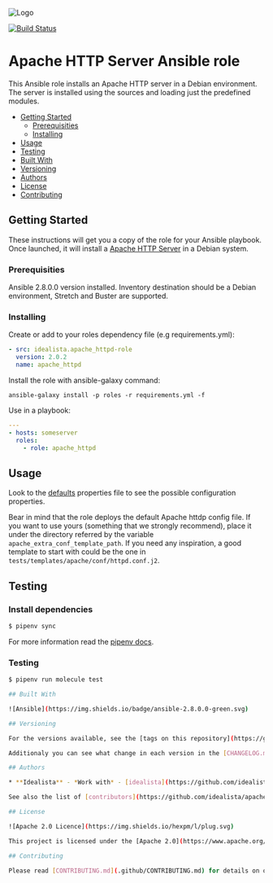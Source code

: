 ![Logo](https://raw.githubusercontent.com/idealista/apache_httpd-role/master/logo.gif)

[![Build Status](https://travis-ci.org/idealista/apache_httpd-role.png)](https://travis-ci.com/idealista/apache_httpd-role)

# Apache HTTP Server Ansible role

This Ansible role installs an Apache HTTP server in a Debian environment. The server is installed using the sources and loading just the predefined modules.

- [Getting Started](#getting-started)
	- [Prerequisities](#prerequisities)
	- [Installing](#installing)
- [Usage](#usage)
- [Testing](#testing)
- [Built With](#built-with)
- [Versioning](#versioning)
- [Authors](#authors)
- [License](#license)
- [Contributing](#contributing)

## Getting Started

These instructions will get you a copy of the role for your Ansible playbook. Once launched, it will install a [Apache HTTP Server](https://httpd.apache.org/) in a Debian system.

### Prerequisities

Ansible 2.8.0.0 version installed.
Inventory destination should be a Debian environment, Stretch and Buster are supported.

### Installing

Create or add to your roles dependency file (e.g requirements.yml):

``` yml
- src: idealista.apache_httpd-role
  version: 2.0.2
  name: apache_httpd
```

Install the role with ansible-galaxy command:

```
ansible-galaxy install -p roles -r requirements.yml -f
```

Use in a playbook:

``` yml
---
- hosts: someserver
  roles:
    - role: apache_httpd
```

## Usage

Look to the [defaults](defaults/main.yml) properties file to see the possible configuration properties.

Bear in mind that the role deploys the default Apache httdp config file. If you want to use yours (something that we strongly recommend), place it under the directory referred by the variable `apache_extra_conf_template_path`. If you need any inspiration, a good template to start with could be the one in `tests/templates/apache/conf/httpd.conf.j2`.

## Testing

### Install dependencies

```sh
$ pipenv sync
```

For more information read the [pipenv docs](pipenv-fork.readthedocs.io/en/latest/).

### Testing

```sh
$ pipenv run molecule test 

## Built With

![Ansible](https://img.shields.io/badge/ansible-2.8.0.0-green.svg)

## Versioning

For the versions available, see the [tags on this repository](https://github.com/idealista/apache_httpd-role/tags).

Additionaly you can see what change in each version in the [CHANGELOG.md](CHANGELOG.md) file.

## Authors

* **Idealista** - *Work with* - [idealista](https://github.com/idealista)

See also the list of [contributors](https://github.com/idealista/apache_httpd-role/contributors) who participated in this project.

## License

![Apache 2.0 Licence](https://img.shields.io/hexpm/l/plug.svg)

This project is licensed under the [Apache 2.0](https://www.apache.org/licenses/LICENSE-2.0) license - see the [LICENSE](LICENSE) file for details.

## Contributing

Please read [CONTRIBUTING.md](.github/CONTRIBUTING.md) for details on our code of conduct, and the process for submitting pull requests to us.
